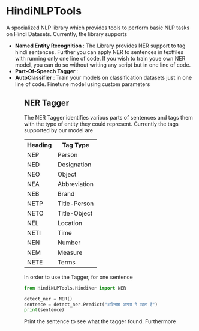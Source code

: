 # HindiNLPTools

A specialized NLP library which provides tools to perform basic NLP tasks on Hindi Datasets. Currently, the library supports 
<ul>
  <li> <b> Named Entity Recognition </b>: The Library provides NER support to tag hindi sentences. Further you can apply NER to sentences in textfiles with running only one line of code. If you wish to train youe own NER model, you can do so without writing any script but in one line of code.</li>
  <li> <b> Part-Of-Speech Tagger </b> : </li>
  <li> <b> AutoClassifier </b> : Train your models on classification datasets just in one line of code. Finetune model using custom parameters</li>
<ul>
  
## NER Tagger
The NER Tagger identifies various parts of sentences and tags them with the type of entity they could represent. Currently the tags supported by our model are
<table> 
  <tr> <th>  Heading </th> <th> Tag Type  </th></tr>
  <tr> <td>  NEP </td> <td> Person  </td></tr>
  <tr> <td>  NED </td> <td> Designation  </td> </tr>
  <tr> <td>  NEO </td> <td> Object  </td> </tr>
  <tr> <td>  NEA </td> <td> Abbreviation  </td> </tr>
  <tr> <td>  NEB </td> <td> Brand  </td> </tr>
  <tr> <td>  NETP </td> <td> Title-Person  </td> </tr>
  <tr> <td>  NETO </td> <td> Title-Object </td> </tr>
  <tr> <td>  NEL </td> <td> Location </td> </tr>
  <tr> <td>  NETI </td> <td> Time </td> </tr>
  <tr> <td>  NEN </td> <td> Number </td> </tr>
  <tr> <td> NEM </td> <td> Measure </td> </tr>
  <tr> <td>  NETE </td> <td> Terms </td> </tr>
</table>

In order to use the Tagger, for one sentence 
```python 
from HindiNLPTools.HindiNer import NER

detect_ner = NER()
sentence = detect_ner.Predict("अविनाश आगरा में रहता है")
print(sentence)
 ```
 Print the sentence to see what the tagger found. Furthermore 
 

